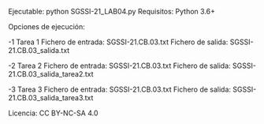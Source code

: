 Ejecutable: python SGSSI-21_LAB04.py
Requisitos: Python 3.6+

Opciones de ejecución:


-1 Tarea 1
Fichero de entrada: SGSSI-21.CB.03.txt
Fichero de salida: SGSSI-21.CB.03_salida.txt

-2 Tarea 2
Fichero de entrada: SGSSI-21.CB.03.txt
Fichero de salida: SGSSI-21.CB.03_salida_tarea2.txt

-3 Tarea 3
Fichero de entrada: SGSSI-21.CB.03.txt
Fichero de salida: SGSSI-21.CB.03_salida_tarea3.txt

Licencia: CC BY-NC-SA 4.0
